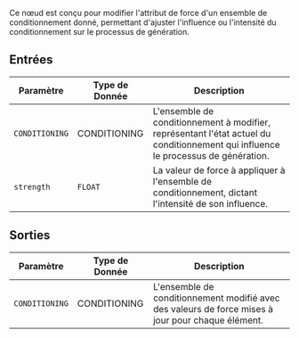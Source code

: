 Ce nœud est conçu pour modifier l'attribut de force d'un ensemble de conditionnement donné, permettant d'ajuster l'influence ou l'intensité du conditionnement sur le processus de génération.

## Entrées

| Paramètre | Type de Donnée | Description |
|-----------|-------------|-------------|
| `CONDITIONING` | CONDITIONING | L'ensemble de conditionnement à modifier, représentant l'état actuel du conditionnement qui influence le processus de génération. |
| `strength` | `FLOAT` | La valeur de force à appliquer à l'ensemble de conditionnement, dictant l'intensité de son influence. |

## Sorties

| Paramètre | Type de Donnée | Description |
|-----------|-------------|-------------|
| `CONDITIONING` | CONDITIONING | L'ensemble de conditionnement modifié avec des valeurs de force mises à jour pour chaque élément. |
